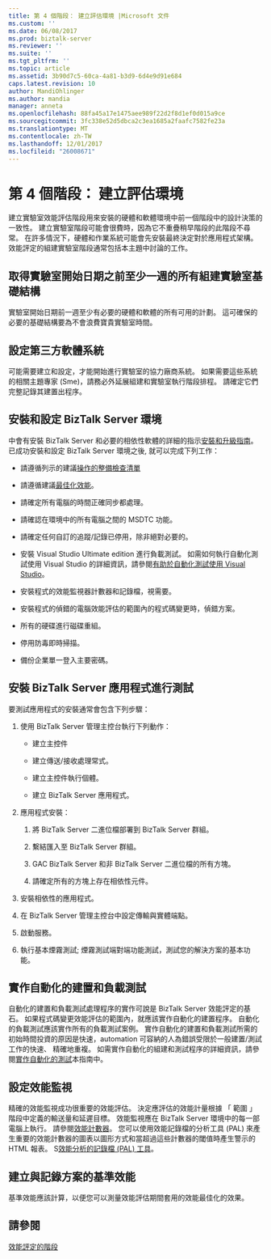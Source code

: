```yaml
---
title: 第 4 個階段： 建立評估環境 |Microsoft 文件
ms.custom: ''
ms.date: 06/08/2017
ms.prod: biztalk-server
ms.reviewer: ''
ms.suite: ''
ms.tgt_pltfrm: ''
ms.topic: article
ms.assetid: 3b90d7c5-60ca-4a81-b3d9-6d4e9d91e684
caps.latest.revision: 10
author: MandiOhlinger
ms.author: mandia
manager: anneta
ms.openlocfilehash: 88fa45a17e1475aee989f22d2f8d1ef0d015a9ce
ms.sourcegitcommit: 3fc338e52d5dbca2c3ea1685a2faafc7582fe23a
ms.translationtype: MT
ms.contentlocale: zh-TW
ms.lasthandoff: 12/01/2017
ms.locfileid: "26008671"
---
```

# <a name="phase-4-building-the-assessment-environment"></a>第 4 個階段： 建立評估環境
建立實驗室效能評估階段用來安裝的硬體和軟體環境中前一個階段中的設計決策的一致性。 建立實驗室階段可能會很費時，因為它不重疊稍早階段的此階段不尋常。 在許多情況下，硬體和作業系統可能會先安裝最終決定對於應用程式架構。 效能評定的組建實驗室階段通常包括本主題中討論的工作。  
  
## <a name="obtain-all-build-lab-infrastructure-at-least-a-week-in-advance-of-the-lab-start-date"></a>取得實驗室開始日期之前至少一週的所有組建實驗室基礎結構  
 實驗室開始日期前一週至少有必要的硬體和軟體的所有可用的計劃。 這可確保的必要的基礎結構要為不會浪費寶貴實驗室時間。  
  
## <a name="configure-third-party-software-systems"></a>設定第三方軟體系統  
 可能需要建立和設定，才能開始進行實驗室的協力廠商系統。 如果需要這些系統的相關主題專家 (Sme)，請務必外延展組建和實驗室執行階段排程。 請確定它們完整記錄其建置出程序。  
  
## <a name="install-and-configure-the-biztalk-server-environment"></a>安裝和設定 BizTalk Server 環境  
 中會有安裝 BizTalk Server 和必要的相依性軟體的詳細的指示[安裝和升級指南](../install-and-config-guides/biztalk-server-what-s-new-installation-configuration-and-upgrade.md)。 已成功安裝和設定 BizTalk Server 環境之後, 就可以完成下列工作：  
  
-   請遵循列示的建議[操作的整備檢查清單](operational-readiness-checklists.md)
  
-   請遵循建議[最佳化效能](../technical-guides/optimizing-performance.md)。  
  
-   請確定所有電腦的時間正確同步都處理。  
  
-   請確認在環境中的所有電腦之間的 MSDTC 功能。  
  
-   請確定任何自訂的追蹤/記錄已停用，除非絕對必要的。  
  
-   安裝 Visual Studio Ultimate edition 進行負載測試。  如需如何執行自動化測試使用 Visual Studio 的詳細資訊，請參閱[有助於自動化測試使用 Visual Studio](../technical-guides/using-visual-studio-to-facilitate-automated-testing.md)。  
  
-   安裝程式的效能監視器計數器和記錄檔，視需要。  
  
-   安裝程式的偵錯的電腦效能評估的範圍內的程式碼變更時，偵錯方案。  
  
-   所有的硬碟進行磁碟重組。  
  
-   停用防毒即時掃描。  
  
-   備份企業單一登入主要密碼。  
  
## <a name="install-the-biztalk-server-application-to-be-tested"></a>安裝 BizTalk Server 應用程式進行測試  
 要測試應用程式的安裝通常會包含下列步驟：  
  
1.  使用 BizTalk Server 管理主控台執行下列動作：  
  
    -   建立主控件  
  
    -   建立傳送/接收處理常式。  
  
    -   建立主控件執行個體。  
  
    -   建立 BizTalk Server 應用程式。  
  
2.  應用程式安裝：  
  
    1.  將 BizTalk Server 二進位檔部署到 BizTalk Server 群組。  
  
    2.  繫結匯入至 BizTalk Server 群組。  
  
    3.  GAC BizTalk Server 和非 BizTalk Server 二進位檔的所有方塊。  
  
    4.  請確定所有的方塊上存在相依性元件。  
  
3.  安裝相依性的應用程式。  
  
4.  在 BizTalk Server 管理主控台中設定傳輸與實體端點。  
  
5.  啟動服務。  
  
6.  執行基本煙霧測試; 煙霧測試端對端功能測試，測試您的解決方案的基本功能。  
  
## <a name="implement-automated-build-and-load-testing"></a>實作自動化的建置和負載測試  
 自動化的建置和負載測試處理程序的實作可說是 BizTalk Server 效能評定的基石。 如果程式碼變更效能評估的範圍內，就應該實作自動化的建置程序。 自動化的負載測試應該實作所有的負載測試案例。 實作自動化的建置和負載測試所需的初始時間投資的原因是快速，automation 可容納的人為錯誤受限於一般建置/測試工作的快速、 精確地重複。 如需實作自動化的組建和測試程序的詳細資訊，請參閱[實作自動化的測試](../technical-guides/implementing-automated-testing.md)本指南中。  
  
## <a name="configure-performance-monitoring"></a>設定效能監視  
 精確的效能監視成功很重要的效能評估。 決定應評估的效能計量根據 「 範圍 」 階段中定義的輸送量和延遲目標。 效能監視應在 BizTalk Server 環境中的每一部電腦上執行。 請參閱[效能計數器](../core/performance-counters.md)。 您可以使用效能記錄檔的分析工具 (PAL) 來產生重要的效能計數器的圖表以圖形方式和當超過這些計數器的閾值時產生警示的 HTML 報表。 S[效能分析的記錄檔 (PAL) 工具](https://github.com/clinthuffman/PAL)。  
  
## <a name="establish-and-document-the-solutions-baseline-performance"></a>建立與記錄方案的基準效能  
 基準效能應該計算，以便您可以測量效能評估期間套用的效能最佳化的效果。  
  
## <a name="see-also"></a>請參閱  
 [效能評定的階段](../technical-guides/phases-of-a-performance-assessment.md)